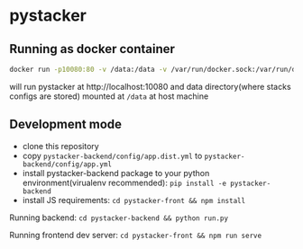 # pystacker

## Running as docker container

```bash
docker run -p10080:80 -v /data:/data -v /var/run/docker.sock:/var/run/docker.sock -e APP_ID=stacker -e APP_HOST=localhost -e DOCKERHUB_LOGIN=mylogin -e DOCKERHUB_PASSWORD=mypassword -d aheadworks/pystacker:latest
```

will run pystacker at http://localhost:10080 and data directory(where stacks configs are stored) mounted at `/data` at host machine

## Development mode

* clone this repository
* copy `pystacker-backend/config/app.dist.yml` to `pystacker-backend/config/app.yml`
* install pystacker-backend package to your python environment(virualenv recommended): `pip install -e pystacker-backend`
* install JS requirements: `cd pystacker-front && npm install`

Running backend:
`cd pystacker-backend && python run.py`

Running frontend dev server:
`cd pystacker-front && npm run serve`

